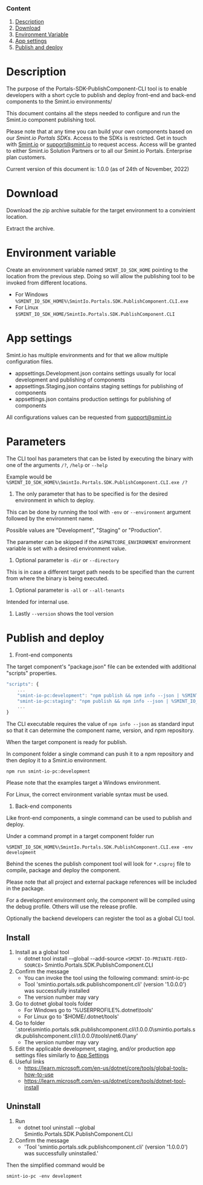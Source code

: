 ### Content
1. [Description](#description)
1. [Download](#download)
1. [Environment Variable](#environment-variable)
1. [App settings](#app-settings)
1. [Publish and deploy](#publish-and-deploy)

Description
===========

The purpose of the Portals-SDK-PublishComponent-CLI tool is to enable developers with a short cycle to publish and deploy front-end and back-end components to the Smint.io environments/

This document contains all the steps needed to configure and run the Smint.io component publishing tool.

Please note that at any time you can build your own components based on our *Smint.io Portals SDKs*. Access to the SDKs is restricted.
Get in touch with [Smint.io](https://www.smint.io) or [support@smint.io](mailto:support@smint.io) to request access.
Access will be granted to either Smint.io Solution Partners or to all our Smint.io Portals.
Enterprise plan customers.

Current version of this document is: 1.0.0 (as of 24th of November, 2022)

Download
========

Download the zip archive suitable for the target environment to a convinient location.

Extract the archive.

Environment variable
====================

Create an environment variable named `SMINT_IO_SDK_HOME` pointing to the location from the previous step.
Doing so will allow the publishing tool to be invoked from different locations.
- For Windows `%SMINT_IO_SDK_HOME%\SmintIo.Portals.SDK.PublishComponent.CLI.exe`
- For Linux `$SMINT_IO_SDK_HOME/SmintIo.Portals.SDK.PublishComponent.CLI`

App settings
============

Smint.io has multiple environments and for that we allow multiple configuration files.

- appsettings.Development.json contains settings usually for local development and publishing of components
- appsettings.Staging.json contains staging settings for publishing of components
- appsettings.json contains production settings for publishing of components

All configurations values can be requested from [support@smint.io](mailto:support@smint.io)

Parameters
==========

The CLI tool has parameters that can be listed by executing the binary with one of the arguments `/?`, `/help` or `--help`

Example would be `%SMINT_IO_SDK_HOME%\SmintIo.Portals.SDK.PublishComponent.CLI.exe /?`

1. The only parameter that has to be specified is for the desired environment in which to deploy.

This can be done by running the tool with `-env` or `--environment` argument followed by the environment name.

Possible values are "Development", "Staging" or "Production".

The parameter can be skipped if the `ASPNETCORE_ENVIRONMENT` environment variable is set with a desired environment value.

1. Optional parameter is `-dir` or `--directory`

This is in case a different target path needs to be specified than the current from where the binary is being executed.

1. Optional parameter is `-all` or `--all-tenants`

Intended for internal use.

1. Lastly `--version` shows the tool version

Publish and deploy
==================

1. Front-end components 

The target component's "package.json" file can be extended with additional "scripts" properties.

```javascript
"scripts": {
    ...
    "smint-io-pc:development": "npm publish && npm info --json | %SMINT_IO_SDK_HOME%\SmintIo.Portals.SDK.PublishComponent.CLI.exe -env development",
    "smint-io-pc:staging": "npm publish && npm info --json | %SMINT_IO_SDK_HOME%\SmintIo.Portals.SDK.PublishComponent.CLI.exe -env staging",
    ...
}
```

The CLI executable requires the value of `npm info --json` as standard input so that it can determine the component name, version, and npm repository.

When the target component is ready for publish.

In component folder a single command can push it to a npm repository and then deploy it to a Smint.io environment.

```console
npm run smint-io-pc:development
```

Please note that the examples target a Windows environment.

For Linux, the correct environment variable syntax must be used.

1. Back-end components

Like front-end components, a single command can be used to publish and deploy.

Under a command prompt in a target component folder run

```console
%SMINT_IO_SDK_HOME%\SmintIo.Portals.SDK.PublishComponent.CLI.exe -env development
```

Behind the scenes the publish component tool will look for `*.csproj` file to compile, package and deploy the component.

Please note that all project and external package references will be included in the package.

For a development environment only, the component will be compiled using the debug profile. Others will use the release profile.

Optionally the backend developers can register the tool as a global CLI tool.

## Install
1. Install as a global tool
	- dotnet tool install --global --add-source `<SMINT-IO-PRIVATE-FEED-SOURCE>` SmintIo.Portals.SDK.PublishComponent.CLI
1. Confirm the message
	- You can invoke the tool using the following command: smint-io-pc
	- Tool 'smintio.portals.sdk.publishcomponent.cli' (version '1.0.0.0') was successfully installed
	- The version number may vary
1. Go to dotnet global tools folder
	- For Windows go to '%USERPROFILE%\.dotnet\tools'
	- For Linux go to '$HOME/.dotnet/tools'
1. Go to folder '.store\smintio.portals.sdk.publishcomponent.cli\1.0.0.0\smintio.portals.sdk.publishcomponent.cli\1.0.0.0\tools\net6.0\any'
	- The version number may vary
1. Edit the applicable development, staging, and/or production app settings files similarly to [App Settings](#app-settings)
1. Useful links
	- https://learn.microsoft.com/en-us/dotnet/core/tools/global-tools-how-to-use
	- https://learn.microsoft.com/en-us/dotnet/core/tools/dotnet-tool-install

## Uninstall
1. Run
	- dotnet tool uninstall --global SmintIo.Portals.SDK.PublishComponent.CLI
1. Confirm the message
	- 'Tool 'smintio.portals.sdk.publishcomponent.cli' (version '1.0.0.0') was successfully uninstalled.'

Then the simplified command would be 

```console
smint-io-pc -env development
```